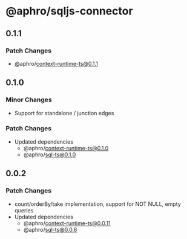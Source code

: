 # @aphro/sqljs-connector

## 0.1.1

### Patch Changes

- @aphro/context-runtime-ts@0.1.1

## 0.1.0

### Minor Changes

- Support for standalone / junction edges

### Patch Changes

- Updated dependencies
  - @aphro/context-runtime-ts@0.1.0
  - @aphro/sql-ts@0.1.0

## 0.0.2

### Patch Changes

- count/orderBy/take implementation, support for NOT NULL, empty queries
- Updated dependencies
  - @aphro/context-runtime-ts@0.0.11
  - @aphro/sql-ts@0.0.6
